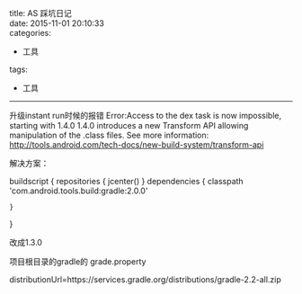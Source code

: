 title: AS 踩坑日记    
date: 2015-11-01 20:10:33    
categories:    
- 工具    
       
       
       
tags:       
- 工具    
    
---



升级instant run时候的报错
Error:Access to the dex task is now impossible, starting with 1.4.0
1.4.0 introduces a new Transform API allowing manipulation of the .class files.
See more information: http://tools.android.com/tech-docs/new-build-system/transform-api

解决方案：

buildscript {
    repositories {
        jcenter()
    }
    dependencies {
        classpath 'com.android.tools.build:gradle:2.0.0'

    }
}

改成1.3.0


项目根目录的gradle的
grade.property

distributionUrl=https\://services.gradle.org/distributions/gradle-2.2-all.zip
